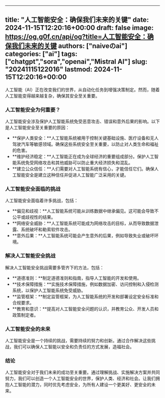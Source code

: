 
---
title: "人工智能安全：确保我们未来的关键"
date: 2024-11-15T12:20:16+00:00
draft: false
image: https://og.g0f.cn/api/og?title=人工智能安全：确保我们未来的关键
authors: ["naiveのai"]
categories: ["ai"]
tags: ["chatgpt","sora","openai","Mistral AI"]
slug: "20241115122016"
lastmod: 2024-11-15T12:20:16+00:00
---
人工智能（AI）正在改变我们的世界，从自动化任务到增强决策制定。然而，随着人工智能变得越来越复杂，确保其安全至关重要。

### 人工智能安全为何重要？

人工智能安全涉及保护人工智能系统免受恶意攻击、错误和意外后果的影响。以下是人工智能安全至关重要的原因：

- **保护人类安全：**人工智能系统被用于控制关键基础设施、医疗设备和无人驾驶汽车等敏感领域。确保这些系统安全至关重要，以防止对人类生命和福祉的危害。
- **维护经济稳定：**人工智能正在成为全球经济的重要组成部分。保护人工智能系统免受网络攻击和其他威胁可以防止重大经济损失和混乱。
- **建立公众信任：**人们需要对人工智能系统有信心，才能信任它们。确保人工智能安全是建立这种信任并促进人工智能广泛采用的关键。

### 人工智能安全面临的挑战

人工智能安全面临着许多挑战，包括：

- **偏见和歧视：**人工智能系统可能从训练数据中继承偏见。这可能会导致不公平或歧视性的结果。
- **网络安全威胁：**人工智能系统可能成为网络攻击的目标，从而导致数据泄露、系统破坏和勒索软件攻击。
- **意外后果：**人工智能系统可能会产生意外的后果，例如导致失业或破坏环境。

### 解决人工智能安全挑战

解决人工智能安全挑战需要多管齐下的方法，包括：

- **道德准则：**制定道德准则和指南，指导人工智能的开发和使用。
- **技术保障措施：**实施技术保障措施，例如数据加密、访问控制和入侵检测系统，以保护人工智能系统免受威胁。
- **监管框架：**制定监管框架，为人工智能系统的开发和部署设定安全标准和合规要求。
- **教育和意识：**提高对人工智能安全问题的认识，并教育公众、开发人员和政策制定者。

### 人工智能安全的未来

人工智能安全是一个持续的挑战，需要持续的努力和创新。通过合作解决这些挑战，我们可以确保人工智能以安全和负责任的方式发展，造福社会。

### 结论

人工智能安全对于我们未来的成功至关重要。通过理解挑战、实施解决方案并共同努力，我们可以创造一个人工智能安全的世界，保护人类、经济和社会。让我们拥抱人工智能的潜力，同时优先考虑安全，为所有人建设一个更美好、更安全的未来。